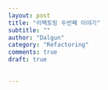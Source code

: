 ```yaml
---
layout: post
title: "리팩토링 두번째 이야기"
subtitle: ""
author: "Dalgun"
category: "Refactoring"
comments: true
draft: true

 
---
```


